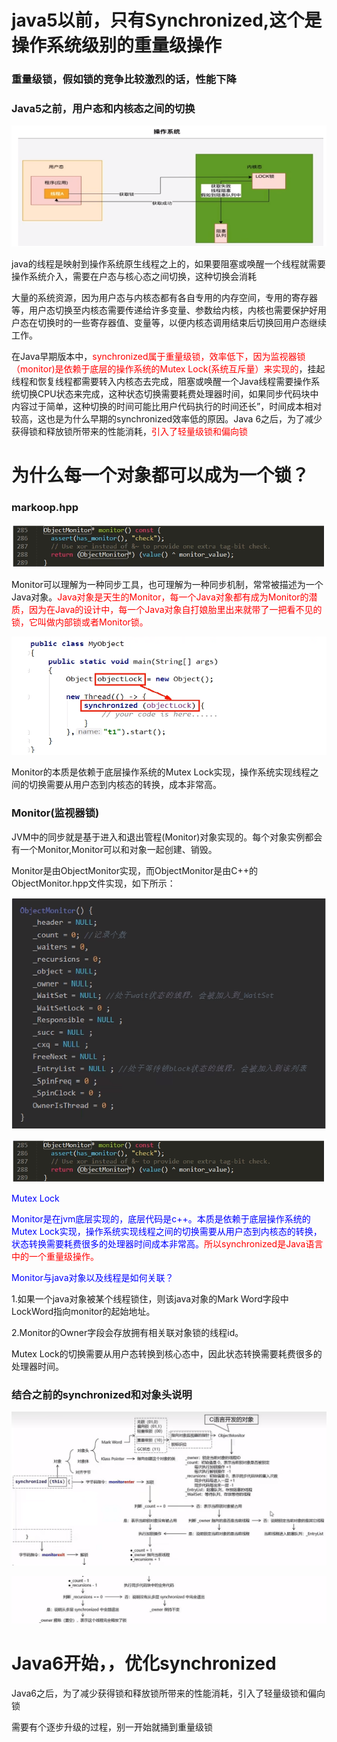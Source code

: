 # java5以前，只有Synchronized,这个是操作系统级别的重量级操作

### 重量级锁，假如锁的竞争比较激烈的话，性能下降

### Java5之前，用户态和内核态之间的切换

![](images/3.Java5之前的操作系统.jpg)

java的线程是映射到操作系统原生线程之上的，如果要阻塞或唤醒一个线程就需要操作系统介入，需要在户态与核心态之间切换，这种切换会消耗

大量的系统资源，因为用户态与内核态都有各自专用的内存空间，专用的寄存器等，用户态切换至内核态需要传递给许多变量、参数给内核，内核也需要保护好用户态在切换时的一些寄存器值、变量等，以便内核态调用结束后切换回用户态继续工作。

在Java早期版本中，<font color = 'red'>synchronized属于重量级锁，效率低下，因为监视器锁（monitor)是依赖于底层的操作系统的Mutex Lock(系统互斥量）来实现的</font>，挂起线程和恢复线程都需要转入内核态去完成，阻塞或唤醒一个Java线程需要操作系统切换CPU状态来完成，这种状态切换需要耗费处理器时间，如果同步代码块中内容过于简单，这种切换的时间可能比用户代码执行的时间还长”，时间成本相对较高，这也是为什么早期的synchronized效率低的原因。Java 6之后，为了减少获得锁和释放锁所带来的性能消耗，<font color = 'red'>引入了轻量级锁和偏向锁</font>

# 为什么每一个对象都可以成为一个锁？

### markoop.hpp

![image-20230729104925210](images/4.markoop.hpp.png)

Monitor可以理解为一种同步工具，也可理解为一种同步机制，常常被描述为一个Java对象。<font color = 'red'>Java对象是天生的Monitor，每一个Java对象都有成为Monitor的潜质，因为在Java的设计中，每一个Java对象自打娘胎里出来就带了一把看不见的锁，它叫做内部锁或者Monitor锁。</font>

![image-20230730093722447](images/5.线程.png)

Monitor的本质是依赖于底层操作系统的Mutex Lock实现，操作系统实现线程之间的切换需要从用户态到内核态的转换，成本非常高。

### Monitor(监视器锁)

JVM中的同步就是基于进入和退出管程(Monitor)对象实现的。每个对象实例都会有一个Monitor,Monitor可以和对象一起创建、销毁。

Monitor是由ObjectMonitor实现，而ObjectMonitor是由C++的ObjectMonitor.hpp文件实现，如下所示：

![image-20230730094307825](images/6.ObjectMonitor.hpp.png)

![image-20230729104925210](images/4.markoop.hpp.png)

<font color = 'blue'> Mutex Lock </font>

<font color = 'blue'>Monitor是在jvm底层实现的，底层代码是c++。本质是依赖于底层操作系统的Mutex Lock实现，操作系统实现线程之间的切换需要从用户态到内核态的转换，状态转换需要耗费很多的处理器时间成本非常高。</font><font color = 'red'>所以synchronized是Java语言中的一个重量级操作。</font>

<font color = 'blue'> Monitor与java对象以及线程是如何关联？</font>

1.如果一个java对象被某个线程锁住，则该java对象的Mark Word字段中LockWord指向monitor的起始地址。

2.Monitor的Owner字段会存放拥有相关联对象锁的线程id。

Mutex Lock的切换需要从用户态转换到核心态中，因此状态转换需要耗费很多的处理器时间。

### 结合之前的synchronized和对象头说明

![image-20230730095621975](images/7.说明1.png)

![image-20230730100012149](images/8.说明2.png)

# Java6开始，，优化synchronized

Java6之后，为了减少获得锁和释放锁所带来的性能消耗，引入了轻量级锁和偏向锁

需要有个逐步升级的过程，别一开始就捅到重量级锁



